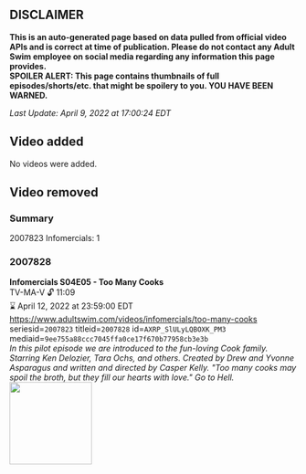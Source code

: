 ## DISCLAIMER
**This is an auto-generated page based on data pulled from official video APIs and is correct at time of publication. Please do not contact any Adult Swim employee on social media regarding any information this page provides.**  
**SPOILER ALERT: This page contains thumbnails of full episodes/shorts/etc. that might be spoilery to you. YOU HAVE BEEN WARNED.**  

_Last Update: April 9, 2022 at 17:00:24 EDT_
## Video added
No videos were added.  
## Video removed
### Summary
2007823 Infomercials: 1  
### 2007828
**Infomercials S04E05 - Too Many Cooks**  
TV-MA-V 🔓 11:09  
⌛ April 12, 2022 at 23:59:00 EDT  
https://www.adultswim.com/videos/infomercials/too-many-cooks  
seriesid=`2007823` titleid=`2007828` id=`AXRP_SlULyLQBOXK_PM3` mediaid=`9ee755a88ccc7045ffa0ce17f670b77958cb3e3b`  
_In this pilot episode we are introduced to the fun-loving Cook family. Starring Ken Delozier, Tara Ochs, and others. Created by Drew and Yvonne Asparagus and written and directed by Casper Kelly. "Too many cooks may spoil the broth, but they fill our hearts with love." Go to Hell._  
<a href="https://media.cdn.adultswim.com/uploads/20200902/thumbnails/2_2092143352-infomercials_cc_toomanycooks_pt1_1.jpg"><img src="https://media.cdn.adultswim.com/uploads/20200902/thumbnails/2_2092143352-infomercials_cc_toomanycooks_pt1_1.jpg" height="144px" /></a>
